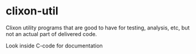 # clixon-util
Clixon utility programs that are good to have for testing, analysis, etc, but not an actual part of delivered code.

Look inside C-code for documentation